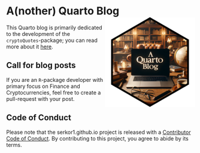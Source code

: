 
<!-- README.md is generated from README.Rmd. Please edit that file -->

# A(nother) Quarto Blog <img src="images/main.png" align="right" height="240" alt="" />

<!-- badges: start -->
<!-- badges: end -->

This Quarto blog is primarily dedicated to the development of the
`cryptoQuotes`-package; you can read more about it
[here](https://github.com/serkor1/cryptoQuotes).

## Call for blog posts

If you are an `R`-package developer with primary focus on Finance and
Cryptocurrencies, feel free to create a pull-request with your post.

## Code of Conduct

Please note that the serkor1.github.io project is released with a
[Contributor Code of
Conduct](https://contributor-covenant.org/version/2/1/CODE_OF_CONDUCT.html).
By contributing to this project, you agree to abide by its terms.
